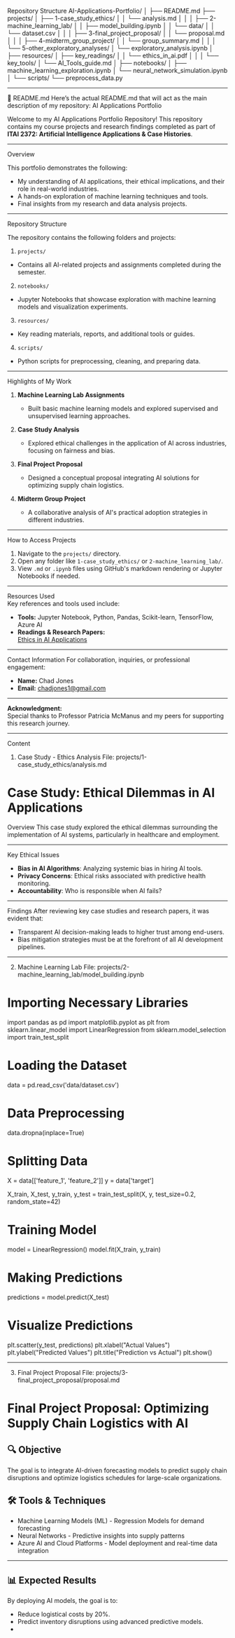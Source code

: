 Repository Structure
AI-Applications-Portfolio/
│
├── README.md
├── projects/
│   ├── 1-case_study_ethics/
│   │   └── analysis.md
│   │
│   ├── 2-machine_learning_lab/
│   │   ├── model_building.ipynb
│   │   └── data/
│   │       └── dataset.csv
│   │
│   ├── 3-final_project_proposal/
│   │   └── proposal.md
│   │
│   ├── 4-midterm_group_project/
│   │   └── group_summary.md
│   │
│   └── 5-other_exploratory_analyses/
│       └── exploratory_analysis.ipynb
│
├── resources/
│   ├── key_readings/
│   │   └── ethics_in_ai.pdf
│   │
│   └── key_tools/
│       └── AI_Tools_guide.md
│
├── notebooks/
│   ├── machine_learning_exploration.ipynb
│   └── neural_network_simulation.ipynb
│
└── scripts/
    └── preprocess_data.py
________________________________________
📄 README.md
Here’s the actual README.md that will act as the main description of my repository:
AI Applications Portfolio

Welcome to my AI Applications Portfolio Repository! This repository contains my course projects and research findings completed as part of **ITAI 2372: Artificial Intelligence Applications & Case Histories**.

---

Overview  

This portfolio demonstrates the following:  
- My understanding of AI applications, their ethical implications, and their role in real-world industries.  
- A hands-on exploration of machine learning techniques and tools.  
- Final insights from my research and data analysis projects.

---

Repository Structure  

The repository contains the following folders and projects:

1. `projects/`
- Contains all AI-related projects and assignments completed during the semester.

2. `notebooks/`
- Jupyter Notebooks that showcase exploration with machine learning models and visualization experiments.

3. `resources/`
- Key reading materials, reports, and additional tools or guides.

4. `scripts/`
- Python scripts for preprocessing, cleaning, and preparing data.

---

Highlights of My Work  

1. **Machine Learning Lab Assignments**  
   - Built basic machine learning models and explored supervised and unsupervised learning approaches.
   
2. **Case Study Analysis**  
   - Explored ethical challenges in the application of AI across industries, focusing on fairness and bias.
   
3. **Final Project Proposal**  
   - Designed a conceptual proposal integrating AI solutions for optimizing supply chain logistics.

4. **Midterm Group Project**  
   - A collaborative analysis of AI's practical adoption strategies in different industries.

---

How to Access Projects

1. Navigate to the `projects/` directory.
2. Open any folder like `1-case_study_ethics/` or `2-machine_learning_lab/`.
3. View `.md` or `.ipynb` files using GitHub's markdown rendering or Jupyter Notebooks if needed.

---

Resources Used  
Key references and tools used include:  
- **Tools:** Jupyter Notebook, Python, Pandas, Scikit-learn, TensorFlow, Azure AI  
- **Readings & Research Papers:**  
  [Ethics in AI Applications](resources/key_readings/ethics_in_ai.pdf)

---

Contact Information
For collaboration, inquiries, or professional engagement:
- **Name:** Chad Jones  
- **Email:** chadjones1@gmail.com

---

**Acknowledgment:**  
Special thanks to Professor Patricia McManus and my peers for supporting this research journey.

________________________________________
Content
1. Case Study - Ethics Analysis
File: projects/1-case_study_ethics/analysis.md
# Case Study: Ethical Dilemmas in AI Applications

Overview
This case study explored the ethical dilemmas surrounding the implementation of AI systems, particularly in healthcare and employment.

---

Key Ethical Issues
- **Bias in AI Algorithms**: Analyzing systemic bias in hiring AI tools.
- **Privacy Concerns**: Ethical risks associated with predictive health monitoring.
- **Accountability**: Who is responsible when AI fails?

---

Findings
After reviewing key case studies and research papers, it was evident that:  
- Transparent AI decision-making leads to higher trust among end-users.  
- Bias mitigation strategies must be at the forefront of all AI development pipelines.
________________________________________
2. Machine Learning Lab
File: projects/2-machine_learning_lab/model_building.ipynb

# Importing Necessary Libraries
import pandas as pd
import matplotlib.pyplot as plt
from sklearn.linear_model import LinearRegression
from sklearn.model_selection import train_test_split

# Loading the Dataset
data = pd.read_csv('data/dataset.csv')

# Data Preprocessing
data.dropna(inplace=True)

# Splitting Data
X = data[['feature_1', 'feature_2']]
y = data['target']

X_train, X_test, y_train, y_test = train_test_split(X, y, test_size=0.2, random_state=42)

# Training Model
model = LinearRegression()
model.fit(X_train, y_train)

# Making Predictions
predictions = model.predict(X_test)

# Visualize Predictions
plt.scatter(y_test, predictions)
plt.xlabel("Actual Values")
plt.ylabel("Predicted Values")
plt.title("Prediction vs Actual")
plt.show()
________________________________________
3. Final Project Proposal
File: projects/3-final_project_proposal/proposal.md

# Final Project Proposal: Optimizing Supply Chain Logistics with AI

## 🔍 Objective
The goal is to integrate AI-driven forecasting models to predict supply chain disruptions and optimize logistics schedules for large-scale organizations.

## 🛠️ Tools & Techniques
- Machine Learning Models (ML) - Regression Models for demand forecasting  
- Neural Networks - Predictive insights into supply patterns  
- Azure AI and Cloud Platforms - Model deployment and real-time data integration

---

## 📊 Expected Results
By deploying AI models, the goal is to:  
- Reduce logistical costs by 20%.  
- Predict inventory disruptions using advanced predictive models.
- 
